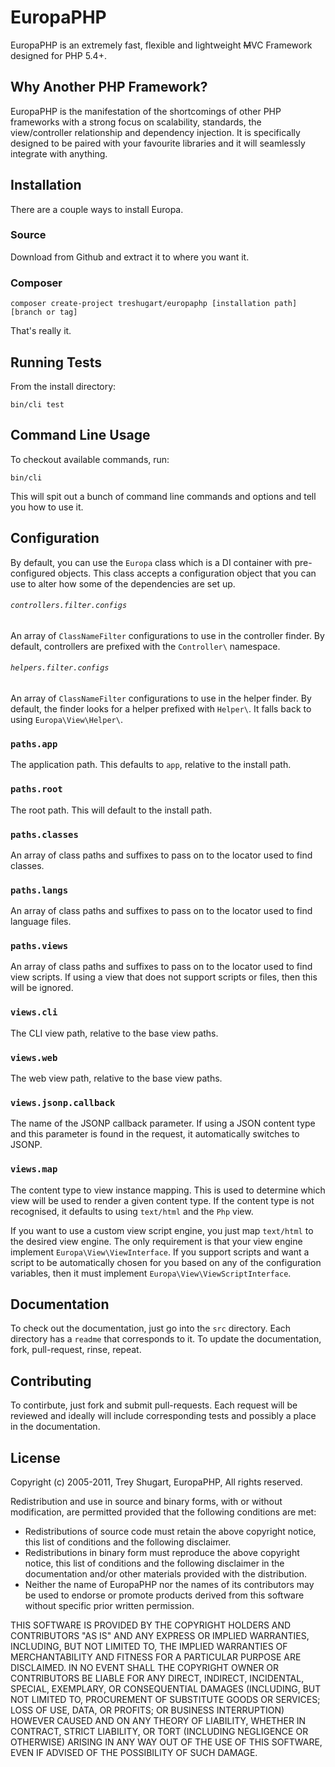EuropaPHP
=========

EuropaPHP is an extremely fast, flexible and lightweight <del>M</del>VC Framework designed for PHP 5.4+.

Why Another PHP Framework?
--------------------------

EuropaPHP is the manifestation of the shortcomings of other PHP frameworks with a strong focus on scalability, standards, the view/controller relationship and dependency injection. It is specifically designed to be paired with your favourite libraries and it will seamlessly integrate with anything.

Installation
------------

There are a couple ways to install Europa.

### Source

Download from Github and extract it to where you want it.

### Composer

    composer create-project treshugart/europaphp [installation path] [branch or tag]

That's really it.

Running Tests
-------------

From the install directory:

    bin/cli test

Command Line Usage
------------------

To checkout available commands, run:

    bin/cli

This will spit out a bunch of command line commands and options and tell you how to use it.

Configuration
-------------

By default, you can use the `Europa` class which is a DI container with pre-configured objects. This class accepts a configuration object that you can use to alter how some of the dependencies are set up.

###### `controllers.filter.configs`

An array of `ClassNameFilter` configurations to use in the controller finder. By default, controllers are prefixed with the `Controller\` namespace.

###### `helpers.filter.configs`

An array of `ClassNameFilter` configurations to use in the helper finder. By default, the finder looks for a helper prefixed with `Helper\`. It falls back to using `Europa\View\Helper\`.

### `paths.app`

The application path. This defaults to `app`, relative to the install path.

### `paths.root`

The root path. This will default to the install path.

### `paths.classes`

An array of class paths and suffixes to pass on to the locator used to find classes.

### `paths.langs`

An array of class paths and suffixes to pass on to the locator used to find language files.

### `paths.views`

An array of class paths and suffixes to pass on to the locator used to find view scripts. If using a view that does not support scripts or files, then this will be ignored.

### `views.cli`

The CLI view path, relative to the base view paths.

### `views.web`

The web view path, relative to the base view paths.

### `views.jsonp.callback`

The name of the JSONP callback parameter. If using a JSON content type and this parameter is found in the request, it automatically switches to JSONP.

### `views.map`

The content type to view instance mapping. This is used to determine which view will be used to render a given content type. If the content type is not recognised, it defaults to using `text/html` and the `Php` view.

If you want to use a custom view script engine, you just map `text/html` to the desired view engine. The only requirement is that your view engine implement `Europa\View\ViewInterface`. If you support scripts and want a script to be automatically chosen for you based on any of the configuration variables, then it must implement `Europa\View\ViewScriptInterface`.

Documentation
-------------

To check out the documentation, just go into the `src` directory. Each directory has a `readme` that corresponds to it. To update the documentation, fork, pull-request, rinse, repeat.

Contributing
------------

To contirbute, just fork and submit pull-requests. Each request will be reviewed and ideally will include corresponding tests and possibly a place in the documentation.

License
-------

Copyright (c) 2005-2011, Trey Shugart, EuropaPHP, All rights reserved.

Redistribution and use in source and binary forms, with or without modification,
are permitted provided that the following conditions are met:

* Redistributions of source code must retain the above copyright notice,
  this list of conditions and the following disclaimer.
* Redistributions in binary form must reproduce the above copyright notice,
  this list of conditions and the following disclaimer in the documentation
  and/or other materials provided with the distribution.
* Neither the name of EuropaPHP nor the names of its contributors may be 
  used to endorse or promote products derived from this software without 
  specific prior written permission.

THIS SOFTWARE IS PROVIDED BY THE COPYRIGHT HOLDERS AND CONTRIBUTORS "AS IS" AND
ANY EXPRESS OR IMPLIED WARRANTIES, INCLUDING, BUT NOT LIMITED TO, THE IMPLIED
WARRANTIES OF MERCHANTABILITY AND FITNESS FOR A PARTICULAR PURPOSE ARE
DISCLAIMED. IN NO EVENT SHALL THE COPYRIGHT OWNER OR CONTRIBUTORS BE LIABLE FOR
ANY DIRECT, INDIRECT, INCIDENTAL, SPECIAL, EXEMPLARY, OR CONSEQUENTIAL DAMAGES
(INCLUDING, BUT NOT LIMITED TO, PROCUREMENT OF SUBSTITUTE GOODS OR SERVICES;
LOSS OF USE, DATA, OR PROFITS; OR BUSINESS INTERRUPTION) HOWEVER CAUSED AND ON
ANY THEORY OF LIABILITY, WHETHER IN CONTRACT, STRICT LIABILITY, OR TORT
(INCLUDING NEGLIGENCE OR OTHERWISE) ARISING IN ANY WAY OUT OF THE USE OF THIS
SOFTWARE, EVEN IF ADVISED OF THE POSSIBILITY OF SUCH DAMAGE.
